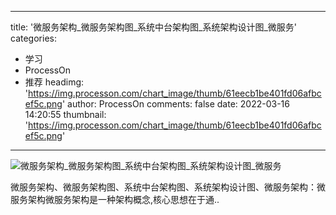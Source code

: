 
---
title: '微服务架构_微服务架构图_系统中台架构图_系统架构设计图_微服务'
categories: 
 - 学习
 - ProcessOn
 - 推荐
headimg: 'https://img.processon.com/chart_image/thumb/61eecb1be401fd06afbcef5c.png'
author: ProcessOn
comments: false
date: 2022-03-16 14:20:55
thumbnail: 'https://img.processon.com/chart_image/thumb/61eecb1be401fd06afbcef5c.png'
---

<div>   
<img class="thumb" alt="微服务架构_微服务架构图_系统中台架构图_系统架构设计图_微服务" src="https://img.processon.com/chart_image/thumb/61eecb1be401fd06afbcef5c.png" referrerpolicy="no-referrer">
<p>微服务架构、微服务架构图、系统中台架构图、系统架构设计图、微服务架构：微服务架构微服务架构是一种架构概念,核心思想在于通..</p>  
</div>
            